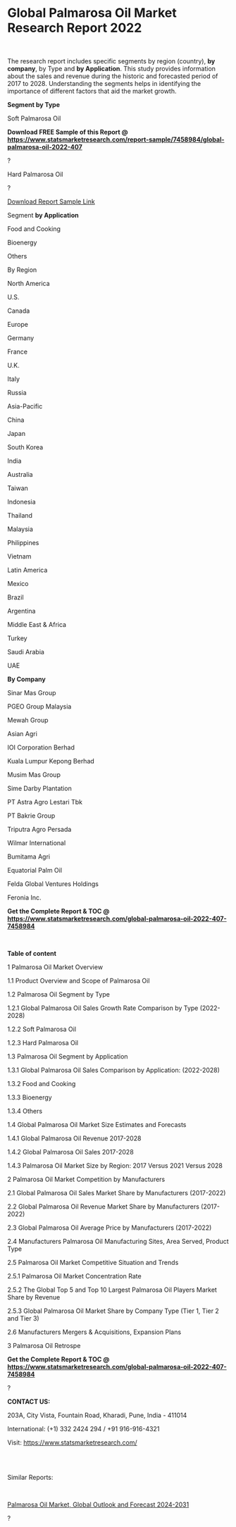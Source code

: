 <h1>Global Palmarosa Oil Market Research Report 2022</h1><br/><p>The research report includes specific segments by region (country), <strong>by company</strong>, by Type and <strong>by Application</strong>. This study provides information about the sales and revenue during the historic and forecasted period of 2017 to 2028. Understanding the segments helps in identifying the importance of different factors that aid the market growth.</p>
 
 
 
 <p><strong>Segment by Type</strong></p>
 
 
 
 <p>Soft Palmarosa Oil</p>
 
 
 
 <div><b>Download FREE Sample of this Report @ <a href="https://www.statsmarketresearch.com/download-free-sample/7458984/global-palmarosa-oil-2022-407">https://www.statsmarketresearch.com/report-sample/7458984/global-palmarosa-oil-2022-407</a></b></div>
 
 
 
 <p>? </p>
 
 
 
 <p>Hard Palmarosa Oil</p>
 
 
 
 <p>? </p>
 
 
 
 <p><a href="https://www.statsmarketresearch.com/download-free-sample/7458984/global-palmarosa-oil-2022-407">Download Report Sample Link</a></p>
 
 
 
 <p>Segment <strong>by Application</strong></p>
 
 
 
 <p>Food and Cooking</p>
 
 
 
 <p>Bioenergy</p>
 
 
 
 <p>Others</p>
 
 
 
 <p>By Region</p>
 
 
 
 <p>North America</p>
 
 
 
 <p>U.S.</p>
 
 
 
 <p>Canada</p>
 
 
 
 <p>Europe</p>
 
 
 
 <p>Germany</p>
 
 
 
 <p>France</p>
 
 
 
 <p>U.K.</p>
 
 
 
 <p>Italy</p>
 
 
 
 <p>Russia</p>
 
 
 
 <p>Asia-Pacific</p>
 
 
 
 <p>China</p>
 
 
 
 <p>Japan</p>
 
 
 
 <p>South Korea</p>
 
 
 
 <p>India</p>
 
 
 
 <p>Australia</p>
 
 
 
 <p>Taiwan</p>
 
 
 
 <p>Indonesia</p>
 
 
 
 <p>Thailand</p>
 
 
 
 <p>Malaysia</p>
 
 
 
 <p>Philippines</p>
 
 
 
 <p>Vietnam</p>
 
 
 
 <p>Latin America</p>
 
 
 
 <p>Mexico</p>
 
 
 
 <p>Brazil</p>
 
 
 
 <p>Argentina</p>
 
 
 
 <p>Middle East & Africa</p>
 
 
 
 <p>Turkey</p>
 
 
 
 <p>Saudi Arabia</p>
 
 
 
 <p>UAE</p>
 
 
 
 <p><strong>By Company</strong></p>
 
 
 
 <p>Sinar Mas Group</p>
 
 
 
 <p>PGEO Group Malaysia</p>
 
 
 
 <p>Mewah Group</p>
 
 
 
 <p>Asian Agri</p>
 
 
 
 <p>IOI Corporation Berhad</p>
 
 
 
 <p>Kuala Lumpur Kepong Berhad</p>
 
 
 
 <p>Musim Mas Group</p>
 
 
 
 <p>Sime Darby Plantation</p>
 
 
 
 <p>PT Astra Agro Lestari Tbk</p>
 
 
 
 <p>PT Bakrie Group</p>
 
 
 
 <p>Triputra Agro Persada</p>
 
 
 
 <p>Wilmar International</p>
 
 
 
 <p>Bumitama Agri</p>
 
 
 
 <p>Equatorial Palm Oil</p>
 
 
 
 <p>Felda Global Ventures Holdings</p>
 
 
 
 <p>Feronia Inc.</p>
 
 
 
 <div><b>Get the Complete Report & TOC @ <a href="https://www.statsmarketresearch.com/global-palmarosa-oil-2022-407-7458984">https://www.statsmarketresearch.com/global-palmarosa-oil-2022-407-7458984</a></b></div>
 
 
 
 <p><br />
 
 <b>Table of content</b></p>
 
 
 
 <p>1 Palmarosa Oil Market Overview<br />
 
 1.1 Product Overview and Scope of Palmarosa Oil<br />
 
 1.2 Palmarosa Oil Segment by Type<br />
 
 1.2.1 Global Palmarosa Oil Sales Growth Rate Comparison by Type (2022-2028)<br />
 
 1.2.2 Soft Palmarosa Oil<br />
 
 1.2.3 Hard Palmarosa Oil<br />
 
 1.3 Palmarosa Oil Segment by Application<br />
 
 1.3.1 Global Palmarosa Oil Sales Comparison by Application: (2022-2028)<br />
 
 1.3.2 Food and Cooking<br />
 
 1.3.3 Bioenergy<br />
 
 1.3.4 Others<br />
 
 1.4 Global Palmarosa Oil Market Size Estimates and Forecasts<br />
 
 1.4.1 Global Palmarosa Oil Revenue 2017-2028<br />
 
 1.4.2 Global Palmarosa Oil Sales 2017-2028<br />
 
 1.4.3 Palmarosa Oil Market Size by Region: 2017 Versus 2021 Versus 2028<br />
 
 2 Palmarosa Oil Market Competition by Manufacturers<br />
 
 2.1 Global Palmarosa Oil Sales Market Share by Manufacturers (2017-2022)<br />
 
 2.2 Global Palmarosa Oil Revenue Market Share by Manufacturers (2017-2022)<br />
 
 2.3 Global Palmarosa Oil Average Price by Manufacturers (2017-2022)<br />
 
 2.4 Manufacturers Palmarosa Oil Manufacturing Sites, Area Served, Product Type<br />
 
 2.5 Palmarosa Oil Market Competitive Situation and Trends<br />
 
 2.5.1 Palmarosa Oil Market Concentration Rate<br />
 
 2.5.2 The Global Top 5 and Top 10 Largest Palmarosa Oil Players Market Share by Revenue<br />
 
 2.5.3 Global Palmarosa Oil Market Share by Company Type (Tier 1, Tier 2 and Tier 3)<br />
 
 2.6 Manufacturers Mergers & Acquisitions, Expansion Plans<br />
 
 3 Palmarosa Oil Retrospe</p>
 
 
 
 <div><b>Get the Complete Report & TOC @ <a href="https://www.statsmarketresearch.com/global-palmarosa-oil-2022-407-7458984">https://www.statsmarketresearch.com/global-palmarosa-oil-2022-407-7458984</a></b></div>
 
 
 
 <p>? </p>
 
 
 
 <p><b>CONTACT US:</b><br />
 
 203A, City Vista, Fountain Road, Kharadi, Pune, India - 411014<br />
 
 International: (+1) 332 2424 294 / +91 916-916-4321<br />
 
 Visit: <a href="https://www.statsmarketresearch.com/">https://www.statsmarketresearch.com/</a><br />
 
 <br />
 
 <br />
 
 Similar Reports:<br />
 
 <br />
 
 <a href="https://www.statsmarketresearch.com/global-palmarosa-oil-forecast-2024-2031-300-7877197">Palmarosa Oil Market, Global Outlook and Forecast 2024-2031</a><br />
 
 ? </p>